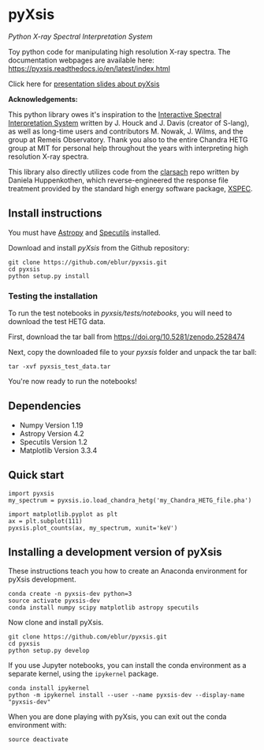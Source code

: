 # pyXsis
_Python X-ray Spectral Interpretation System_

Toy python code for manipulating high resolution X-ray spectra. The documentation webpages are available here: https://pyxsis.readthedocs.io/en/latest/index.html 

Click here for [presentation slides about pyXsis](https://drive.google.com/file/d/1i7_An_iPq2ZFTjv_dt399hDiCNxOZeNw/view?usp=sharing)

**Acknowledgements:**

This python library owes it's inspiration to the [Interactive Spectral Interpretation System](http://adsabs.harvard.edu/abs/2000ASPC..216..591H) written by J. Houck and J. Davis (creator of S-lang), as well as long-time users and contributors M. Nowak, J. Wilms, and the group at Remeis Observatory. Thank you also to the entire Chandra HETG group at MIT for personal help throughout the years with interpreting high resolution X-ray spectra.

This library also directly utilizes code from the [clarsach](https://github.com/dhuppenkothen/clarsach) repo written by Daniela Huppenkothen, which reverse-engineered the response file treatment provided by the standard high energy software package, [XSPEC](https://heasarc.gsfc.nasa.gov/xanadu/xspec/).

## Install instructions


You must have [Astropy](http://www.astropy.org/) and [Specutils](https://specutils.readthedocs.io/en/latest/) installed.

Download and install _pyXsis_ from the Github repository:
```
git clone https://github.com/eblur/pyxsis.git
cd pyxsis
python setup.py install
```

### Testing the installation

To run the test notebooks in _pyxsis/tests/notebooks_, you will need to download the test HETG data.

First, download the tar ball from https://doi.org/10.5281/zenodo.2528474

Next, copy the downloaded file to your _pyxsis_ folder and unpack the tar ball:
```
tar -xvf pyxsis_test_data.tar
```

You're now ready to run the notebooks!

## Dependencies

+ Numpy Version 1.19
+ Astropy Version 4.2
+ Specutils Version 1.2
+ Matplotlib Version 3.3.4

## Quick start

```
import pyxsis
my_spectrum = pyxsis.io.load_chandra_hetg('my_Chandra_HETG_file.pha')

import matplotlib.pyplot as plt
ax = plt.subplot(111)
pyxsis.plot_counts(ax, my_spectrum, xunit='keV')
```

## Installing a development version of pyXsis

These instructions teach you how to create an Anaconda environment for pyXsis development.

```
conda create -n pyxsis-dev python=3
source activate pyxsis-dev
conda install numpy scipy matplotlib astropy specutils
```

Now clone and install pyXsis.
```
git clone https://github.com/eblur/pyxsis.git
cd pyxsis
python setup.py develop
```

If you use Jupyter notebooks, you can install the conda environment as a separate kernel, using the `ipykernel` package.
```
conda install ipykernel
python -m ipykernel install --user --name pyxsis-dev --display-name "pyxsis-dev"
```

When you are done playing with pyXsis, you can exit out the conda environment with:
```
source deactivate
```
